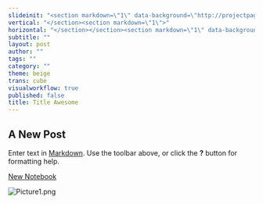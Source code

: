 ```yaml
---
slideinit: "<section markdown=\"1\" data-background=\"http://projectpages.github.io/project-pages/img/slidebackground.png\"><section markdown=\"1\">"
vertical: "</section><section markdown=\"1\">"
horizontal: "</section></section><section markdown=\"1\" data-background=\"http://projectpages.github.io/project-pages/img/slidebackground.png\"><section markdown=\"1\">"
subtitle: ""
layout: post
author: ""
tags: ""
category: ""
theme: beige
trans: cube
visualworkflow: true
published: false
title: Title Awesome
---
```


## A New Post

Enter text in [Markdown](http://daringfireball.net/projects/markdown/). Use the toolbar above, or click the **?** button for formatting help.


[New Notebook](http://projectpages.github.io/project-pages/project1/2016/05/01/New-Notebook/)


![Picture1.png]({{site.baseurl}}/img/Picture1.png)
